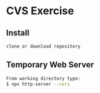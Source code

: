 # CVS Exercise

## Install

```sh
clone or download repository
```

## Temporary Web Server

```sh
From working directory type:
$ npx http-server --cors
```



